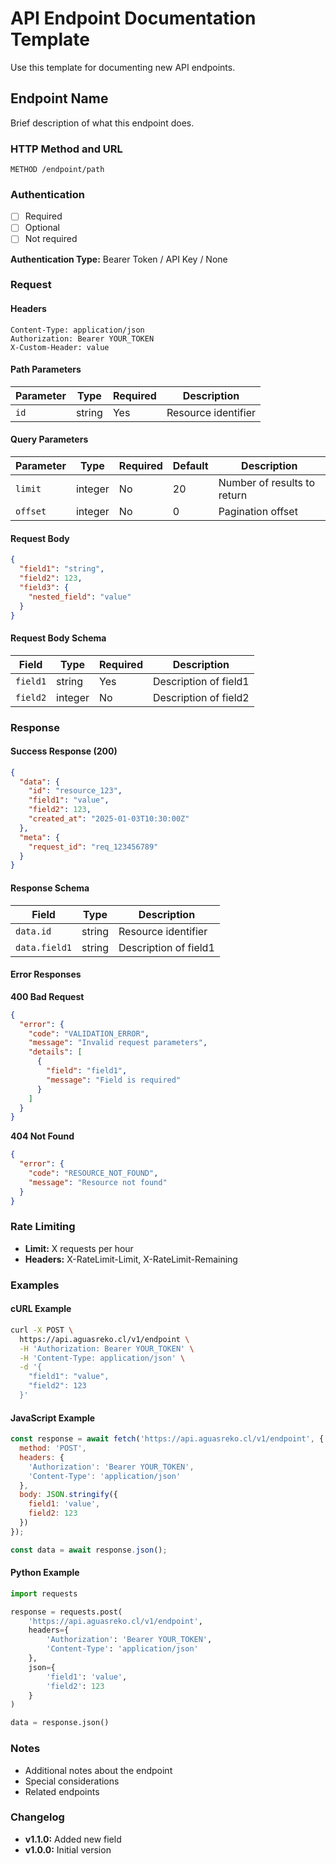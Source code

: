 # API Endpoint Documentation Template

Use this template for documenting new API endpoints.

## Endpoint Name

Brief description of what this endpoint does.

### HTTP Method and URL
```
METHOD /endpoint/path
```

### Authentication
- [ ] Required
- [ ] Optional
- [ ] Not required

**Authentication Type:** Bearer Token / API Key / None

### Request

#### Headers
```http
Content-Type: application/json
Authorization: Bearer YOUR_TOKEN
X-Custom-Header: value
```

#### Path Parameters
| Parameter | Type | Required | Description |
|-----------|------|----------|-------------|
| `id` | string | Yes | Resource identifier |

#### Query Parameters
| Parameter | Type | Required | Default | Description |
|-----------|------|----------|---------|-------------|
| `limit` | integer | No | 20 | Number of results to return |
| `offset` | integer | No | 0 | Pagination offset |

#### Request Body
```json
{
  "field1": "string",
  "field2": 123,
  "field3": {
    "nested_field": "value"
  }
}
```

#### Request Body Schema
| Field | Type | Required | Description |
|-------|------|----------|-------------|
| `field1` | string | Yes | Description of field1 |
| `field2` | integer | No | Description of field2 |

### Response

#### Success Response (200)
```json
{
  "data": {
    "id": "resource_123",
    "field1": "value",
    "field2": 123,
    "created_at": "2025-01-03T10:30:00Z"
  },
  "meta": {
    "request_id": "req_123456789"
  }
}
```

#### Response Schema
| Field | Type | Description |
|-------|------|-------------|
| `data.id` | string | Resource identifier |
| `data.field1` | string | Description of field1 |

#### Error Responses

**400 Bad Request**
```json
{
  "error": {
    "code": "VALIDATION_ERROR",
    "message": "Invalid request parameters",
    "details": [
      {
        "field": "field1",
        "message": "Field is required"
      }
    ]
  }
}
```

**404 Not Found**
```json
{
  "error": {
    "code": "RESOURCE_NOT_FOUND",
    "message": "Resource not found"
  }
}
```

### Rate Limiting
- **Limit:** X requests per hour
- **Headers:** X-RateLimit-Limit, X-RateLimit-Remaining

### Examples

#### cURL Example
```bash
curl -X POST \
  https://api.aguasreko.cl/v1/endpoint \
  -H 'Authorization: Bearer YOUR_TOKEN' \
  -H 'Content-Type: application/json' \
  -d '{
    "field1": "value",
    "field2": 123
  }'
```

#### JavaScript Example
```javascript
const response = await fetch('https://api.aguasreko.cl/v1/endpoint', {
  method: 'POST',
  headers: {
    'Authorization': 'Bearer YOUR_TOKEN',
    'Content-Type': 'application/json'
  },
  body: JSON.stringify({
    field1: 'value',
    field2: 123
  })
});

const data = await response.json();
```

#### Python Example
```python
import requests

response = requests.post(
    'https://api.aguasreko.cl/v1/endpoint',
    headers={
        'Authorization': 'Bearer YOUR_TOKEN',
        'Content-Type': 'application/json'
    },
    json={
        'field1': 'value',
        'field2': 123
    }
)

data = response.json()
```

### Notes
- Additional notes about the endpoint
- Special considerations
- Related endpoints

### Changelog
- **v1.1.0:** Added new field
- **v1.0.0:** Initial version
